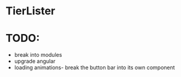# TierLister
# TODO:
- break into modules 
- upgrade angular
- loading animations- break the button bar into its own component

